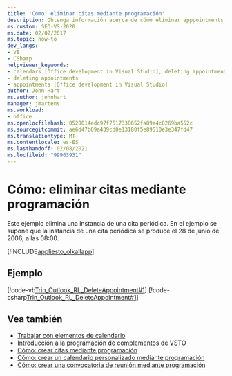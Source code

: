 ```yaml
---
title: 'Cómo: eliminar citas mediante programación'
description: Obtenga información acerca de cómo eliminar apppointments mediante programación en Microsoft Outlook. Este ejemplo elimina una instancia de una cita periódica.
ms.custom: SEO-VS-2020
ms.date: 02/02/2017
ms.topic: how-to
dev_langs:
- VB
- CSharp
helpviewer_keywords:
- calendars [Office development in Visual Studio], deleting appointments
- deleting appointments
- appointments [Office development in Visual Studio]
author: John-Hart
ms.author: johnhart
manager: jmartens
ms.workload:
- office
ms.openlocfilehash: 0520014edc97f7517338652fa89e4c8269ba552c
ms.sourcegitcommit: ae6d47b09a439cd0e13180f5e89510e3e347fd47
ms.translationtype: MT
ms.contentlocale: es-ES
ms.lasthandoff: 02/08/2021
ms.locfileid: "99963931"
---
```

# <a name="how-to-programmatically-delete-appointments"></a>Cómo: eliminar citas mediante programación
  Este ejemplo elimina una instancia de una cita periódica. En el ejemplo se supone que la instancia de una cita periódica se produce el 28 de junio de 2006, a las 08:00.

 [!INCLUDE[appliesto_olkallapp](../vsto/includes/appliesto-olkallapp-md.md)]

## <a name="example"></a>Ejemplo
 [!code-vb[Trin_Outlook_RL_DeleteAppointment#1](../vsto/codesnippet/VisualBasic/Trin_Outlook_RL_DeleteAppointment/thisaddin.vb#1)]
 [!code-csharp[Trin_Outlook_RL_DeleteAppointment#1](../vsto/codesnippet/CSharp/Trin_Outlook_RL_DeleteAppointment/thisaddin.cs#1)]

## <a name="see-also"></a>Vea también
- [Trabajar con elementos de calendario](../vsto/working-with-calendar-items.md)
- [Introducción a la programación de complementos de VSTO](../vsto/getting-started-programming-vsto-add-ins.md)
- [Cómo: crear citas mediante programación](../vsto/how-to-programmatically-create-appointments.md)
- [Cómo: crear un calendario personalizado mediante programación](../vsto/how-to-programmatically-create-a-custom-calendar.md)
- [Cómo: crear una convocatoria de reunión mediante programación](../vsto/how-to-programmatically-create-a-meeting-request.md)
